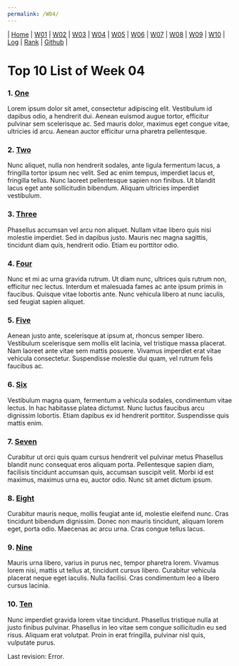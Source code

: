 ```yaml
---
permalink: /W04/
---
```

| [Home](https://raflibangsawan.github.io/os211) | [W01](https://raflibangsawan.github.io/os211/W01) | [W02](https://raflibangsawan.github.io/os211/W02) | [W03](https://raflibangsawan.github.io/os211/W03) | [W04](https://raflibangsawan.github.io/os211/W04) | [W05](https://raflibangsawan.github.io/os211/W05) | [W06](https://raflibangsawan.github.io/os211/W06) | [W07](https://raflibangsawan.github.io/os211/W07) | [W08](https://raflibangsawan.github.io/os211/W08) | [W09](https://raflibangsawan.github.io/os211/W09) | [W10](https://raflibangsawan.github.io/os211/W10) | [Log](https://raflibangsawan.github.io/os211/TXT/mylog.txt) | [Rank](https://raflibangsawan.github.io/os211/TXT/myrank.txt) | [Github](https://github.com/raflibangsawan/os211/) |

# Top 10 List of Week 04

### 1. [One](https://en.wikipedia.org/wiki/1)
Lorem ipsum dolor sit amet, consectetur adipiscing elit.
Vestibulum id dapibus odio, a hendrerit dui.
Aenean euismod augue tortor, efficitur pulvinar sem scelerisque ac.
Sed mauris dolor, maximus eget congue vitae, ultricies id arcu.
Aenean auctor efficitur urna pharetra pellentesque.

### 2. [Two](https://en.wikipedia.org/wiki/2)
Nunc aliquet, nulla non hendrerit sodales, ante ligula fermentum lacus, a fringilla tortor ipsum nec velit.
Sed ac enim tempus, imperdiet lacus et, fringilla tellus.
Nunc laoreet pellentesque sapien non finibus.
Ut blandit lacus eget ante sollicitudin bibendum.
Aliquam ultricies imperdiet vestibulum.

### 3. [Three](https://en.wikipedia.org/wiki/3)
Phasellus accumsan vel arcu non aliquet.
Nullam vitae libero quis nisi molestie imperdiet.
Sed in dapibus justo.
Mauris nec magna sagittis, tincidunt diam quis, hendrerit odio.
Etiam eu porttitor odio.

### 4. [Four](https://en.wikipedia.org/wiki/4)
Nunc et mi ac urna gravida rutrum.
Ut diam nunc, ultrices quis rutrum non, efficitur nec lectus.
Interdum et malesuada fames ac ante ipsum primis in faucibus.
Quisque vitae lobortis ante. 
Nunc vehicula libero at nunc iaculis, sed feugiat sapien aliquet.

### 5. [Five](https://en.wikipedia.org/wiki/5)
Aenean justo ante, scelerisque at ipsum at, rhoncus semper libero.
Vestibulum scelerisque sem mollis elit lacinia, vel tristique massa placerat.
Nam laoreet ante vitae sem mattis posuere.
Vivamus imperdiet erat vitae vehicula consectetur.
Suspendisse molestie dui quam, vel rutrum felis faucibus ac.

### 6. [Six](https://en.wikipedia.org/wiki/6)
Vestibulum magna quam, fermentum a vehicula sodales, condimentum vitae lectus.
In hac habitasse platea dictumst.
Nunc luctus faucibus arcu dignissim lobortis.
Etiam dapibus ex id hendrerit porttitor.
Suspendisse quis mattis enim.

### 7. [Seven](https://en.wikipedia.org/wiki/7)
Curabitur ut orci quis quam cursus hendrerit vel pulvinar metus
Phasellus blandit nunc consequat eros aliquam porta.
Pellentesque sapien diam, facilisis tincidunt accumsan quis, accumsan suscipit velit. 
Morbi id est maximus, maximus urna eu, auctor odio. 
Nunc sit amet dictum ipsum.

### 8. [Eight](https://en.wikipedia.org/wiki/8)
Curabitur mauris neque, mollis feugiat ante id, molestie eleifend nunc.
Cras tincidunt bibendum dignissim.
Donec non mauris tincidunt, aliquam lorem eget, porta odio.
Maecenas ac arcu urna.
Cras congue tellus lacus.

### 9. [Nine](https://en.wikipedia.org/wiki/9)
Mauris urna libero, varius in purus nec, tempor pharetra lorem.
Vivamus lorem nisi, mattis ut tellus at, tincidunt cursus libero.
Curabitur vehicula placerat neque eget iaculis.
Nulla facilisi.
Cras condimentum leo a libero cursus lacinia.

### 10. [Ten](https://en.wikipedia.org/wiki/10)
Nunc imperdiet gravida lorem vitae tincidunt. 
Phasellus tristique nulla at justo finibus pulvinar.
Phasellus in leo vitae sem congue sollicitudin eu sed risus.
Aliquam erat volutpat.
Proin in erat fringilla, pulvinar nisl quis, vulputate purus.

Last revision: Error.